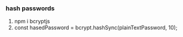 ### hash passwords

1. npm i bcryptjs
2. const hasedPassword = bcrypt.hashSync(plainTextPassword, 10);
